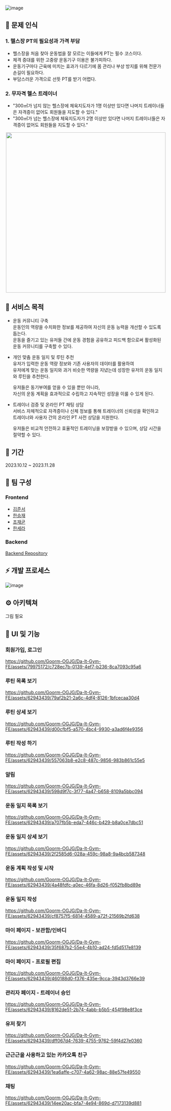 ![image](https://github.com/Goorm-OGJG/Da-It-Gym-FE/assets/79975172/08ab43a2-45c8-4247-9415-f7e20613cad1)



## 💭 문제 인식
### 1. 헬스장 PT의 필요성과 가격 부담
- 헬스장을 처음 찾아 운동법을 잘 모르는 이들에게 PT는 필수 코스이다.  
- 체격 증대를 위한 고중량 운동기구 이용은 불가피하다.  
- 운동기구마다 근육에 미치는 효과가 다르기에 몸 관리나 부상 방지를 위해 전문가 손길이 필요하다.  
- 부담스러운 가격으로 선뜻 PT를 받기 어렵다.
  
### 2. 무자격 헬스 트레이너
- "300㎡가 넘지 않는 헬스장에 체육지도자가 1명 이상만 있다면 나머지 트레이너들은 자격증이 없어도 회원들을 지도할 수 있다."
- "300㎡가 넘는 헬스장에 체육지도자가 2명 이상만 있다면 나머지 트레이너들은 자격증이 없어도 회원들을 지도할 수 있다."
<div align=center>
   <img src="https://github.com/Goorm-OGJG/Da-It-Gym-FE/assets/79975172/83fecfb0-5070-4f39-b138-da84aa837bb8" width=500>
</div>

## 🚩 서비스 목적
- 운동 커뮤니티 구축  
  운동인의 역량을 수치화한 정보를 제공하여 자신의 운동 능력을 개선할 수 있도록 돕는다.  
  운동을 즐기고 있는 유저들 간에 운동 경험을 공유하고 피드백 함으로써 활성화된 운동 커뮤니티를 구축할 수 있다.  
  
- 개인 맞춤 운동 일지 및 루틴 추천  
  유저가 입력한 운동 역량 정보와 기존 사용자의 데이터를 활용하여  
  유저에게 맞는 운동 일지와 과거 비슷한 역량을 지녔는데 성장한 유저의 운동 일지와 루틴을 추천한다.  
  
  유저들은 동기부여를 얻을 수 있을 뿐만 아니라,  
  자신의 운동 계획을 효과적으로 수립하고 지속적인 성장을 이룰 수 있게 된다.  
  
- 트레이너 검증 및 온라인 PT 채팅 상담  
  서비스 자체적으로 자격증이나 신체 정보를 통해 트레이너의 신뢰성을 확인하고    
  트레이너와 사용자 간의 온라인 PT 사전 상담을 지원한다.  

  유저들은 비교적 안전하고 효율적인 트레이닝을 보장받을 수 있으며, 상담 시간을 절약할 수 있다.

## 📆 기간
2023.10.12 ~ 2023.11.28

## 🏃 팀 구성
### Frontend
- [김준서](https://github.com/narcoker)  
- [한승재](https://github.com/stat1202)  
- [조재균](https://github.com/stat1202)  
- [한세라](https://github.com/hansera)

### Backend
[Backend Repository](https://github.com/Goorm-OGJG/Da-It-Gym-BE)


## ⚡ 개발 프로세스
![image](https://github.com/Goorm-OGJG/Da-It-Gym-FE/assets/79975172/516df55d-2b73-450c-bbfc-45bf62ed0a20)


## ⚙️ 아키텍쳐
그림 필요

## 🔎 UI 및 기능
### 회원가입, 로그인
https://github.com/Goorm-OGJG/Da-It-Gym-FE/assets/79975172/c728ec7b-0139-4ef7-b236-8ca7093c95a6

### 루틴 목록 보기
https://github.com/Goorm-OGJG/Da-It-Gym-FE/assets/62943439/79af2b21-2a6c-4df4-8126-1bfcecaa30d4

### 루틴 상세 보기
https://github.com/Goorm-OGJG/Da-It-Gym-FE/assets/62943439/d00cfbf5-a570-4bc4-9930-a3ad6f4e9356

### 루틴 작성 하기
https://github.com/Goorm-OGJG/Da-It-Gym-FE/assets/62943439/557063b8-e2c8-487c-9856-983b861c55e5

### 알림
https://github.com/Goorm-OGJG/Da-It-Gym-FE/assets/62943439/598d9f7c-3f77-4a47-b658-8109a5bbc094

### 운동 일지 목록 보기
https://github.com/Goorm-OGJG/Da-It-Gym-FE/assets/62943439/a707fb5b-eda7-446c-b429-b8a0ce7dbc51

### 운동 일지 상세 보기
https://github.com/Goorm-OGJG/Da-It-Gym-FE/assets/62943439/2f2585d6-028a-459c-98a8-9a4bcb587348

### 운동 계획 작성 및 시작
https://github.com/Goorm-OGJG/Da-It-Gym-FE/assets/62943439/4a48fdfc-a0ec-46fa-8d26-f052fb8bd89e

### 운동 일지 작성
https://github.com/Goorm-OGJG/Da-It-Gym-FE/assets/62943439/cf8757f5-6814-4589-a72f-21569b2fd638

### 마이 페이지 - 보관함/인바디
https://github.com/Goorm-OGJG/Da-It-Gym-FE/assets/62943439/35f687b2-55e4-4b10-ad24-fd5d517e8139

### 마이 페이지 - 프로필 편집
https://github.com/Goorm-OGJG/Da-It-Gym-FE/assets/62943439/460188d0-f376-435e-9cca-3943d3766e39

### 관리자 페이지 - 트레이너 승인
https://github.com/Goorm-OGJG/Da-It-Gym-FE/assets/62943439/8162de51-2b74-4abb-b5b5-454f98e8f3ce

### 유저 찾기
https://github.com/Goorm-OGJG/Da-It-Gym-FE/assets/62943439/dff067d4-7639-4755-9762-59f4d27e0360

### 근근근을 사용하고 있는 카카오톡 친구
https://github.com/Goorm-OGJG/Da-It-Gym-FE/assets/62943439/1ea6affe-c707-4a62-98ac-88e57fe49550

### 채팅
https://github.com/Goorm-OGJG/Da-It-Gym-FE/assets/62943439/14ee20ac-bfa7-4e94-869d-d7173139d881

